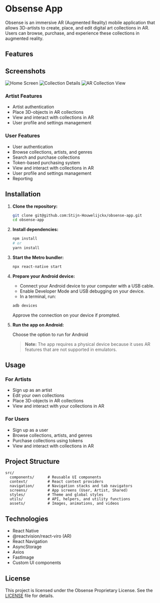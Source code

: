 # Obsense App

Obsense is an immersive AR (Augmented Reality) mobile application that allows 3D-artists to create, place, and edit digital art collections in AR. Users can browse, purchase, and experience these collections in augmented reality.

## Features

## Screenshots

![Home Screen](assets/images/HomeScreen.jpg)
![Collection Details](assets/images/CollectionDetails.jpg)
![AR Collection View](assets/images/ARView.jpg)

### Artist Features

- Artist authentication
- Place 3D-objects in AR collections
- View and interact with collections in AR
- User profile and settings management

### User Features

- User authentication
- Browse collections, artists, and genres
- Search and purchase collections
- Token-based purchasing system
- View and interact with collections in AR
- User profile and settings management
- Reporting

## Installation

1. **Clone the repository:**

   ```bash
   git clone git@github.com:Stijn-Houwelijckx/obsense-app.git
   cd obsense-app
   ```

2. **Install dependencies:**

   ```bash
   npm install
   # or
   yarn install
   ```

3. **Start the Metro bundler:**

   ```bash
   npx react-native start
   ```

4. **Prepare your Android device:**

   - Connect your Android device to your computer with a USB cable.
   - Enable Developer Mode and USB debugging on your device.
   - In a terminal, run:

   ```bash
   adb devices
   ```

   Approve the connection on your device if prompted.

5. **Run the app on Android:**

   Choose the option to run for Android

   > **Note:** The app requires a physical device because it uses AR features that are not supported in emulators.

## Usage

### For Artists

- Sign up as an artist
- Edit your own collections
- Place 3D-objects in AR collections
- View and interact with your collections in AR

### For Users

- Sign up as a user
- Browse collections, artists, and genres
- Purchase collections using tokens
- View and interact with collections in AR

## Project Structure

```
src/
  components/      # Reusable UI components
  context/         # React context providers
  navigation/      # Navigation stacks and tab navigators
  screens/         # App screens (User, Artist, Shared)
  styles/          # Theme and global styles
  utils/           # API, helpers, and utility functions
  assets/          # Images, animations, and videos
```

## Technologies

- React Native
- @reactvision/react-viro (AR)
- React Navigation
- AsyncStorage
- Axios
- FastImage
- Custom UI components

## License

This project is licensed under the Obsense Proprietary License. See the [LICENSE](LICENSE) file for details.
